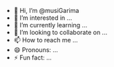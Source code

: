 - 👋 Hi, I’m @musiGarima
- 👀 I’m interested in ...
- 🌱 I’m currently learning ...
- 💞️ I’m looking to collaborate on ...
- 📫 How to reach me ...
- 😄 Pronouns: ...
- ⚡ Fun fact: ...

<!---
musiGarima/musiGarima is a ✨ special ✨ repository because its `README.md` (this file) appears on your GitHub profile.
You can click the Preview link to take a look at your changes.
--->
